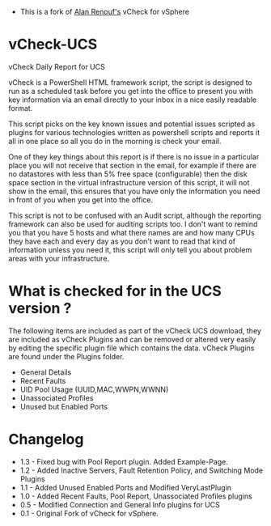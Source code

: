 * This is a fork of [Alan Renouf's](http://www.virtu-al.net) vCheck for vSphere

vCheck-UCS
==============

vCheck Daily Report for UCS

vCheck is a PowerShell HTML framework script, the script is designed to run as a scheduled task before you get into the office to present you with key information via an email directly to your inbox in a nice easily readable format.

This script picks on the key known issues and potential issues scripted as plugins for various technologies written as powershell scripts and reports it all in one place so all you do in the morning is check your email.

One of they key things about this report is if there is no issue in a particular place you will not receive that section in the email, for example if there are no datastores with less than 5% free space (configurable) then the disk space section in the virtual infrastructure version of this script, it will not show in the email, this ensures that you have only the information you need in front of you when you get into the office.

This script is not to be confused with an Audit script, although the reporting framework can also be used for auditing scripts too.  I don't want to remind you that you have 5 hosts and what there names are and how many CPUs they have each and every day as you don't want to read that kind of information unless you need it, this script will only tell you about problem areas with your infrastructure.

What is checked for in the UCS version ?
============================================

The following items are included as part of the vCheck UCS download, they are included as vCheck Plugins and can be removed or altered very easily by editing the specific plugin file which contains the data.  vCheck Plugins are found under the Plugins folder.

- General Details
- Recent Faults
- UID Pool Usage (UUID,MAC,WWPN,WWNN)
- Unassociated Profiles
- Unused but Enabled Ports

Changelog
=========
* 1.3 - Fixed bug with Pool Report plugin. Added Example-Page.
* 1.2 - Added Inactive Servers, Fault Retention Policy, and Switching Mode Plugins
* 1.1 - Added Unused Enabled Ports and Modified VeryLastPlugin
* 1.0 - Added Recent Faults, Pool Report, Unassociated Profiles plugins
* 0.5 - Modified Connection and General Info plugins for UCS
* 0.1 - Original Fork of vCheck for vSphere. 
